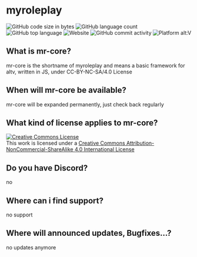 # myroleplay
<img alt="GitHub code size in bytes" src="https://img.shields.io/github/languages/code-size/k37z3r/mr-core?style=for-the-badge&logo=SecurityScorecard"> <img alt="GitHub language count" src="https://img.shields.io/github/languages/count/k37z3r/mr-core?style=for-the-badge&logo=SecurityScorecard"> <img alt="GitHub top language" src="https://img.shields.io/github/languages/top/k37z3r/mr-core?style=for-the-badge&logo=SecurityScorecard"> <img alt="Website" src="https://img.shields.io/website?style=for-the-badge&down_color=offline&up_message=online&url=https%3A%2F%2Fgta-spot.com%2F&logo=SecurityScorecard"> <img alt="GitHub commit activity" src="https://img.shields.io/github/commit-activity/m/k37z3r/mr-core?style=for-the-badge&logo=SecurityScorecard"> <img alt="Platform alt:V" src="https://img.shields.io/badge/platform-alt%3AV-008736?style=for-the-badge&logo=SecurityScorecard">

## What is mr-core?
mr-core is the shortname of myroleplay and means a basic framework for altv, written in JS, under CC-BY-NC-SA/4.0 License

## When will mr-core be available?
mr-core will be expanded permanently, just check back regularly

## What kind of license applies to mr-core?
<a rel="license" href="http://creativecommons.org/licenses/by-nc-sa/4.0/"><img alt="Creative Commons License" style="border-width:0" src="https://i.creativecommons.org/l/by-nc-sa/4.0/88x31.png" /></a><br />This work is licensed under a <a rel="license" href="http://creativecommons.org/licenses/by-nc-sa/4.0/">Creative Commons Attribution-NonCommercial-ShareAlike 4.0 International License</a>

## Do you have Discord?
no

## Where can i find support?
no support

## Where will announced updates, Bugfixes...?
no updates anymore
